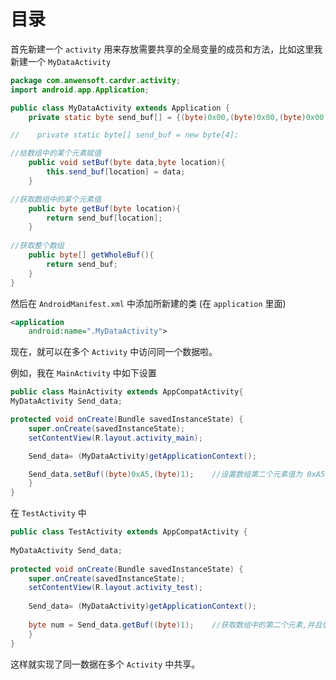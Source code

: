 # 目录

首先新建一个 `activity` 用来存放需要共享的全局变量的成员和方法，比如这里我新建一个 `MyDataActivity`

``` java
package com.anwensoft.cardvr.activity;
import android.app.Application;

public class MyDataActivity extends Application {
    private static byte send_buf[] = {(byte)0x00,(byte)0x00,(byte)0x00,(byte)0x00};

//    private static byte[] send_buf = new byte[4];

//给数组中的某个元素赋值
    public void setBuf(byte data,byte location){
        this.send_buf[location] = data;
    }

//获取数组中的某个元素值
    public byte getBuf(byte location){
        return send_buf[location];
    }
 
//获取整个数组
    public byte[] getWholeBuf(){
        return send_buf;
    }
}
```

然后在 `AndroidManifest.xml` 中添加所新建的类 (在 `application` 里面)

``` xml
<application
    android:name=".MyDataActivity">
```

现在，就可以在多个 `Activity` 中访问同一个数据啦。

例如，我在 `MainActivity` 中如下设置

``` Java
public class MainActivity extends AppCompatActivity{
MyDataActivity Send_data;

protected void onCreate(Bundle savedInstanceState) {
    super.onCreate(savedInstanceState);
    setContentView(R.layout.activity_main);

    Send_data= (MyDataActivity)getApplicationContext();

    Send_data.setBuf((byte)0xA5,(byte)1);    //设置数组第二个元素值为 0xA5；
    }
}
```

在 `TestActivity` 中

``` Java
public class TestActivity extends AppCompatActivity {
 
MyDataActivity Send_data;
 
protected void onCreate(Bundle savedInstanceState) {
    super.onCreate(savedInstanceState);
    setContentView(R.layout.activity_test);
 
    Send_data= (MyDataActivity)getApplicationContext();
 
    byte num = Send_data.getBuf((byte)1);    //获取数组中的第二个元素,并且值是 0xA5;
    }
}
```

这样就实现了同一数据在多个 `Activity` 中共享。

